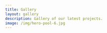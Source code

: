 ```yaml
---
title: Gallery
layout: gallery
description: Gallery of our latest projects.
image: /img/hero-pool-6.jpg
---
```


<!-- Gallery content and information can be found in the gallery data file -->
